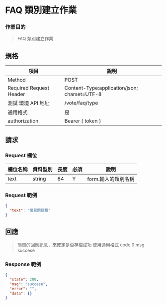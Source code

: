 # FAQ 類別建立作業

### 作業目的

> FAQ 類別建立作業

## 規格

| 項目                    | 說明                                         |
| ----------------------- | -------------------------------------------- |
| Method                  | POST                                         |
| Required Request Header | Content-Type:application/json; charset=UTF-8 |
| 測試 環境 API 地址      | /vote/faq/type                               |
| 通用格式                | 是                                           |
| authorization           | Bearer { token }                             |

## 請求

### Request 欄位

| 欄位名稱 | 資料型別 | 長度 | 必須 | 說明                |
| -------- | -------- | ---- | ---- | ------------------- |
| text     | string   | 64   | Y    | form.輸入的類別名稱 |

### Request 範例

```json
{
  "text": "常見問題類"
}
```

## 回應

> 簡單的回應訊息，來確定是否存檔成功
> 使用通用格式 code 0 msg succese

### Response 範例
```json
{
  "state": 200,
  "msg": "succese",
  "error": "",
  "data": {}
}
```
